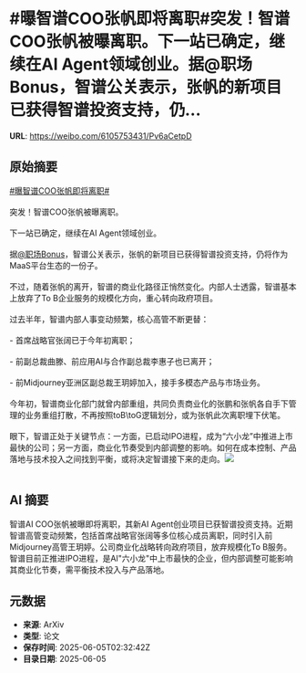 # #曝智谱COO张帆即将离职#突发！智谱COO张帆被曝离职。下一站已确定，继续在AI Agent领域创业。据@职场Bonus，智谱公关表示，张帆的新项目已获得智谱投资支持，仍...

**URL**: https://weibo.com/6105753431/Pv6aCetpD

## 原始摘要

<a href="https://m.weibo.cn/search?containerid=231522type%3D1%26t%3D10%26q%3D%23%E6%9B%9D%E6%99%BA%E8%B0%B1COO%E5%BC%A0%E5%B8%86%E5%8D%B3%E5%B0%86%E7%A6%BB%E8%81%8C%23&amp;extparam=%23%E6%9B%9D%E6%99%BA%E8%B0%B1COO%E5%BC%A0%E5%B8%86%E5%8D%B3%E5%B0%86%E7%A6%BB%E8%81%8C%23" data-hide=""><span class="surl-text">#曝智谱COO张帆即将离职#</span></a><br><br>突发！智谱COO张帆被曝离职。<br><br>下一站已确定，继续在AI Agent领域创业。<br><br>据<a href="https://weibo.com/n/%E8%81%8C%E5%9C%BABonus">@职场Bonus</a>，智谱公关表示，张帆的新项目已获得智谱投资支持，仍将作为MaaS平台生态的一份子。<br><br>不过，随着张帆的离开，智谱的商业化路径正悄然变化。内部人士透露，智谱基本上放弃了To B企业服务的规模化方向，重心转向政府项目。<br><br>过去半年，智谱内部人事变动频繁，核心高管不断更替：<br><br>- 首席战略官张阔已于今年初离职；<br><br>- 前副总裁曲滕、前应用AI与合作副总裁李惠子也已离开；<br><br>- 前Midjourney亚洲区副总裁王玥婷加入，接手多模态产品与市场业务。<br><br>今年初，智谱商业化部门就曾内部重组，共同负责商业化的张鹏和张帆各自手下管理的业务重组打散，不再按照toB\toG逻辑划分，或为张帆此次离职埋下伏笔。<br><br>眼下，智谱正处于关键节点：一方面，已启动IPO进程，成为“六小龙”中推进上市最快的公司；另一方面，商业化节奏受到内部调整的影响。如何在成本控制、产品落地与技术投入之间找到平衡，或将决定智谱接下来的走向。<img style="" src="https://tvax2.sinaimg.cn/large/006Fd7o3gy1i248gkiwe8j30yf0my42l.jpg" referrerpolicy="no-referrer"><br><br>

## AI 摘要

智谱AI COO张帆被曝即将离职，其新AI Agent创业项目已获智谱投资支持。近期智谱高管变动频繁，包括首席战略官张阔等多位核心成员离职，同时引入前Midjourney高管王玥婷。公司商业化战略转向政府项目，放弃规模化To B服务。智谱目前正推进IPO进程，是AI"六小龙"中上市最快的企业，但内部调整可能影响其商业化节奏，需平衡技术投入与产品落地。

## 元数据

- **来源**: ArXiv
- **类型**: 论文
- **保存时间**: 2025-06-05T02:32:42Z
- **目录日期**: 2025-06-05

